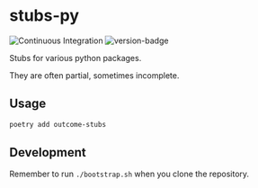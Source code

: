 # stubs-py
![Continuous Integration](https://github.com/outcome-co/stubs-py/workflows/Continuous%20Integration/badge.svg) ![version-badge](https://img.shields.io/badge/version-0.5.4-brightgreen)

Stubs for various python packages.

They are often partial, sometimes incomplete.

## Usage

```sh
poetry add outcome-stubs
```

## Development

Remember to run `./bootstrap.sh` when you clone the repository.
